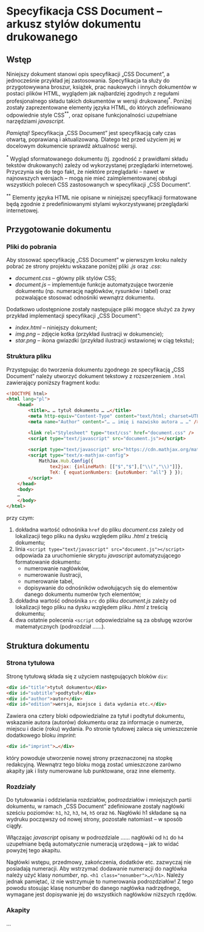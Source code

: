 # Specyfikacja CSS Document – arkusz stylów dokumentu drukowanego

## Wstęp

Niniejszy dokument stanowi opis specyfikacji „CSS Document”, a jednocześnie przykład jej zastosowania. Specyfikacja ta służy do przygotowywana broszur, książek, prac naukowych i innych dokumentów w postaci plików HTML, wyglądem jak najbardziej zgodnych z regułami profesjonalnego składu takich dokumentów w wersji drukowanej<sup>*</sup>. Poniżej zostały zaprezentowane elementy języka HTML, do których zdefiniowano odpowiednie style CSS<sup>**</sup>, oraz opisane funkcjonalności uzupełniane narzędziami _javascript_.

_Pamiętaj!_ Specyfikacja „CSS Document” jest specyfikacją cały czas otwartą, poprawianą i aktualizowaną. Dlatego też przed użyciem jej w docelowym dokumencie sprawdź aktualność wersji.

<sup>*</sup> Wygląd sformatowanego dokumentu (tj. zgodność z prawidłami składu tekstów drukowanych) zależy od wykorzystanej przeglądarki internetowej. Przyczynia się do tego fakt, że niektóre przeglądarki – nawet w najnowszych wersjach – mogą nie mieć zaimplementowanej obsługi wszystkich poleceń CSS zastosowanych w specyfikacji „CSS Document”.

<sup>**</sup> Elementy języka HTML nie opisane w niniejszej specyfikacji formatowane będą zgodnie z predefiniowanymi stylami wykorzystywanej przeglądarki internetowej.

## Przygotowanie dokumentu

### Pliki do pobrania

Aby stosować specyfikację „CSS Document” w pierwszym kroku należy pobrać ze strony projektu wskazane poniżej pliki _.js_ oraz _.css_:

* _document.css_ – główny plik stylów CSS;
* _document.js_ – implementuje funkcje automatyzujące tworzenie dokumentu (np. numerację nagłówków, rysunków i tabel) oraz pozwalające stosować odnośniki wewnątrz dokumentu.

Dodatkowo udostępnione zostały następujące pliki mogące służyć za żywy przykład implementacji specyfikacji „CSS Document”:

* _index.html_ – niniejszy dokument;
* _img.png_ – zdjęcie kotka (przykład ilustracji w dokumencie);
* _star.png_ – ikona gwiazdki (przykład ilustracji wstawionej w ciąg tekstu);

### Struktura pliku

Przystępując do tworzenia dokumentu zgodnego ze specyfikacją „CSS Document” należy utworzyć dokument tekstowy z rozszerzeniem `.html` zawierający poniższy fragment kodu:

```html
<!DOCTYPE html>
<html lang="pl">
    <head>
        <title>… … tytuł dokumentu … …</title>
        <meta http-equiv="Content-Type" content="text/html; charset=UTF-8" />
        <meta name="Author" content="… … imię i nazwisko autora … …" />

        <link rel="Stylesheet" type="text/css" href="document.css" />        
        <script type="text/javascript" src="document.js"></script>
        
        <script type="text/javascript" src="https://cdn.mathjax.org/mathjax/latest/MathJax.js?config=TeX-MML-AM_CHTML"></script>
        <script type="text/x-mathjax-config">
            MathJax.Hub.Config({
                tex2jax: {inlineMath: [["$","$"],["\\(","\\)"]]},
                TeX: { equationNumbers: {autoNumber: "all"} } });
        </script>
    </head>
    <body>
    …
    </body>
</html>
```

przy czym:

1. dokładna wartość odnośnika `href` do pliku _document.css_ zależy od lokalizacji tego pliku na dysku względem pliku _.html_ z treścią dokumentu;
2. linia `<script type="text/javascript" src="document.js"></script>` odpowiada za uruchomienie skryptu _javascript_ automatyzującego formatowanie dokumentu:
	* numerowanie nagłówków,
	* numerowanie ilustracji,
	* numerowanie tabel,
	* dopisywanie do odnośników odwołujących się do elementów danego dokumentu numerów tych elementów;
3. dokładna wartość odnośnika `src` do pliku _document.js_ zależy od lokalizacji tego pliku na dysku względem pliku _.html_ z treścią dokumentu;
4. dwa ostatnie polecenia `<script` odpowiedzialne są za obsługę wzorów matematycznych (podrozdział ……).

## Struktura dokumentu

### Strona tytułowa

Stronę tytułową składa się z użyciem następujących bloków `div`:

```html
<div id="title">tytuł dokumentu</div>
<div id="subtitle">podtytuł</div>
<div id="author">autor</div>
<div id="edition">wersja, miejsce i data wydania etc.</div>
```

Zawiera ona cztery bloki odpowiedzialne za tytuł i podtytuł dokumentu, wskazanie autora (autorów) dokumentu oraz za informacje o numerze, miejscu i dacie (roku) wydania.
Po stronie tytułowej zaleca się umieszczenie dodatkowego bloku _imprint_:

```html
<div id="imprint">…</div>
```

który powoduje utworzenie nowej strony przeznaczonej na stopkę redakcyjną. Wewnątrz tego bloku mogą zostać umieszczone zarówno akapity jak i listy numerowane lub punktowane, oraz inne elementy.

### Rozdziały

Do tytułowania i oddzielania rozdziałów, podrozdziałów i mniejszych partii dokumentu, w ramach „CSS Document” zdefiniowane zostały nagłówki sześciu poziomów: `h1`, `h2`, `h3`, `h4`, `h5` oraz `h6`. Nagłówki h1 składane są na wydruku począwszy od nowej strony, pozostałe natomiast – w sposób ciągły.

Włączając _javascript_ opisany w podrozdziale …… nagłówki od `h1` do `h4` uzupełniane będą automatycznie numeracją urzędową – jak to widać powyżej tego akapitu.

Nagłówki wstępu, przedmowy, zakończenia, dodatków etc. zazwyczaj nie posiadają numeracji. Aby wstrzymać dodawanie numeracji do nagłówka należy użyć klasy _nonumber_, np. `<h1 class="nonumber">…</h1>`. Należy jednak pamiętać, iż nie wstrzymuje to numerowania podrozdziałów! Z tego powodu stosując klasę nonumber do danego nagłówka nadrzędnego, wymagane jest dopisywanie jej do wszystkich nagłówków niższych rzędów.

### Akapity

…